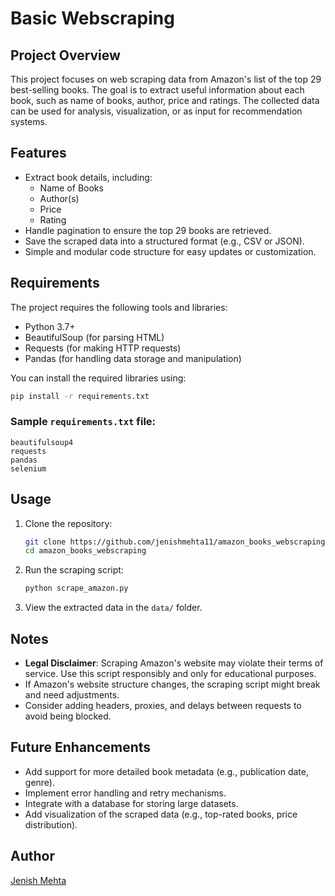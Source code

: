 # Basic Webscraping
## Project Overview
This project focuses on web scraping data from Amazon's list of the top 29 best-selling books. The goal is to extract useful information about each book, such as name of books, author, price and ratings. The collected data can be used for analysis, visualization, or as input for recommendation systems.

## Features
- Extract book details, including:
  - Name of Books
  - Author(s)
  - Price
  - Rating
- Handle pagination to ensure the top 29 books are retrieved.
- Save the scraped data into a structured format (e.g., CSV or JSON).
- Simple and modular code structure for easy updates or customization.

## Requirements
The project requires the following tools and libraries:

- Python 3.7+
- BeautifulSoup (for parsing HTML)
- Requests (for making HTTP requests)
- Pandas (for handling data storage and manipulation)

You can install the required libraries using:
```bash
pip install -r requirements.txt
```

### Sample `requirements.txt` file:
```
beautifulsoup4
requests
pandas
selenium
```

## Usage
1. Clone the repository:
   ```bash
   git clone https://github.com/jenishmehta11/amazon_books_webscraping.git
   cd amazon_books_webscraping
   ```

2. Run the scraping script:
   ```bash
   python scrape_amazon.py
   ```

3. View the extracted data in the `data/` folder.

## Notes
- **Legal Disclaimer**: Scraping Amazon's website may violate their terms of service. Use this script responsibly and only for educational purposes.
- If Amazon's website structure changes, the scraping script might break and need adjustments.
- Consider adding headers, proxies, and delays between requests to avoid being blocked.

## Future Enhancements
- Add support for more detailed book metadata (e.g., publication date, genre).
- Implement error handling and retry mechanisms.
- Integrate with a database for storing large datasets.
- Add visualization of the scraped data (e.g., top-rated books, price distribution).

## Author
[Jenish Mehta](https://github.com/jenishmehta11)
